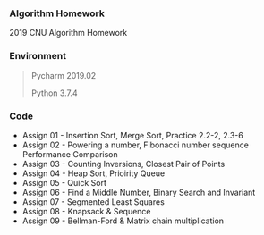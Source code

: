 ### Algorithm Homework

2019 CNU Algorithm Homework

### Environment

> Pycharm 2019.02
>
> Python 3.7.4

### Code

* Assign 01 - Insertion Sort, Merge Sort, Practice 2.2-2, 2.3-6
* Assign 02 - Powering a number, Fibonacci number sequence Performance Comparison
* Assign 03 - Counting Inversions, Closest Pair of Points
* Assign 04 - Heap Sort, Prioirity Queue
* Assign 05 - Quick Sort
* Assign 06 - Find a Middle Number, Binary Search and Invariant
* Assign 07 - Segmented Least Squares
* Assign 08 - Knapsack & Sequence
* Assign 09 - Bellman-Ford & Matrix chain multiplication 